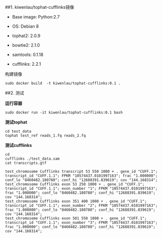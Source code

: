 ##1. kiwenlau/tophat-cufflinks镜像

- Base image: Python:2.7
- OS: Debian 8

- tophat2: 2.0.9
- bowtie2: 2.1.0
- samtools: 0.1.18
- cufflinks: 2.2.1

构建镜像

```
sudo docker build  -t kiwenlau/tophat-cufflinks:0.1 .
```

##2. 测试

**运行容器**

```
sudo docker run -it kiwenlau/tophat-cufflinks:0.1 bash
```

**测试tophat**

```
cd test_data
tophat test_ref reads_1.fq reads_2.fq
```

**测试cufflinks**

```
cd
cufflinks ./test_data.sam
cat transcripts.gtf 
```

```
test_chromosome Cufflinks transcript 53 550 1000 + . gene_id "CUFF.1"; transcript_id "CUFF.1.1"; FPKM "10574437.0101997163"; frac "1.000000"; conf_lo "8460482.180780"; conf_hi "12688391.839619"; cov "144.168314";
test_chromosome Cufflinks exon 53 250 1000 + . gene_id "CUFF.1"; transcript_id "CUFF.1.1"; exon_number "1"; FPKM "10574437.0101997163"; frac "1.000000"; conf_lo "8460482.180780"; conf_hi "12688391.839619"; cov "144.168314";
test_chromosome Cufflinks exon 351 400 1000 + . gene_id "CUFF.1"; transcript_id "CUFF.1.1"; exon_number "2"; FPKM "10574437.0101997163"; frac "1.000000"; conf_lo "8460482.180780"; conf_hi "12688391.839619"; cov "144.168314";
test_chromosome Cufflinks exon 501 550 1000 + . gene_id "CUFF.1"; transcript_id "CUFF.1.1"; exon_number "3"; FPKM "10574437.0101997163"; frac "1.000000"; conf_lo "8460482.180780"; conf_hi "12688391.839619"; cov "144.168314";
```
	

